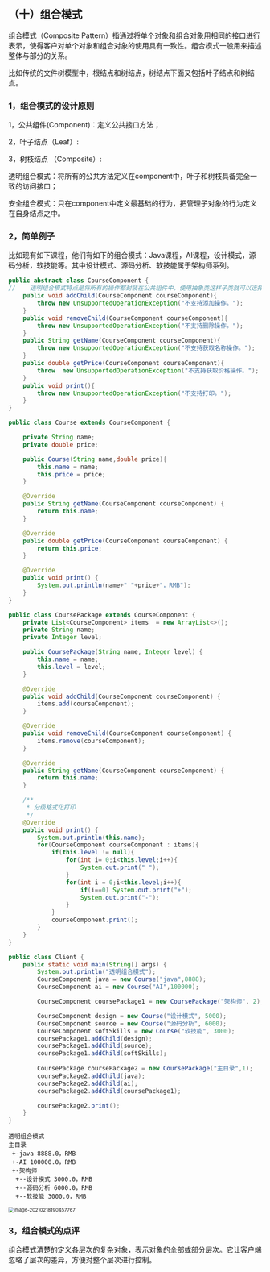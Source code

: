 ## （十）组合模式

组合模式（Composite Pattern）指通过将单个对象和组合对象用相同的接口进行表示，使得客户对单个对象和组合对象的使用具有一致性。组合模式一般用来描述整体与部分的关系。

比如传统的文件树模型中，根结点和树结点，树结点下面又包括叶子结点和树结点。

### 1，组合模式的设计原则

1，公共组件(Component)：定义公共接口方法；

2，叶子结点（Leaf）:

3，树枝结点 （Composite）:

透明组合模式：将所有的公共方法定义在component中，叶子和树枝具备完全一致的访问接口；

安全组合模式：只在component中定义最基础的行为，把管理子对象的行为定义在自身结点之中。

### 2，简单例子

比如现有如下课程，他们有如下的组合模式：Java课程，AI课程，设计模式，源码分析，软技能等。其中设计模式、源码分析、软技能属于架构师系列。

```java
public abstract class CourseComponent {
//    透明组合模式特点是将所有的操作都封装在公共组件中，使用抽象类这样子类就可以选择性重写方法。
    public void addChild(CourseComponent courseComponent){
        throw new UnsupportedOperationException("不支持添加操作。");
    }
    public void removeChild(CourseComponent courseComponent){
        throw new UnsupportedOperationException("不支持删除操作。");
    }
    public String getName(CourseComponent courseComponent){
        throw new UnsupportedOperationException("不支持获取名称操作。");
    }
    public double getPrice(CourseComponent courseComponent){
        throw  new UnsupportedOperationException("不支持获取价格操作。");
    }
    public void print(){
        throw new UnsupportedOperationException("不支持打印。");
    }
}
```

```java
public class Course extends CourseComponent {

    private String name;
    private double price;

    public Course(String name,double price){
        this.name = name;
        this.price = price;
    }

    @Override
    public String getName(CourseComponent courseComponent) {
        return this.name;
    }

    @Override
    public double getPrice(CourseComponent courseComponent) {
        return this.price;
    }

    @Override
    public void print() {
        System.out.println(name+" "+price+"，RMB");
    }
}
```

```java
public class CoursePackage extends CourseComponent {
    private List<CourseComponent> items  = new ArrayList<>();
    private String name;
    private Integer level;

    public CoursePackage(String name, Integer level) {
        this.name = name;
        this.level = level;
    }

    @Override
    public void addChild(CourseComponent courseComponent) {
        items.add(courseComponent);
    }

    @Override
    public void removeChild(CourseComponent courseComponent) {
        items.remove(courseComponent);
    }

    @Override
    public String getName(CourseComponent courseComponent) {
        return this.name;
    }

    /**
     * 分级格式化打印
     */
    @Override
    public void print() {
        System.out.println(this.name);
        for(CourseComponent courseComponent : items){
            if(this.level != null){
                for(int i= 0;i<this.level;i++){
                    System.out.print(" ");
                }
                for(int i = 0;i<this.level;i++){
                    if(i==0) System.out.print("+");
                    System.out.print("-");
                }
            }
            courseComponent.print();
        }
    }
}
```

```java
public class Client {
    public static void main(String[] args) {
        System.out.println("透明组合模式");
        CourseComponent java = new Course("java",8888);
        CourseComponent ai = new Course("AI",100000);

        CourseComponent coursePackage1 = new CoursePackage("架构师", 2);

        CourseComponent design = new Course("设计模式", 5000);
        CourseComponent source = new Course("源码分析", 6000);
        CourseComponent softSkills = new Course("软技能", 3000);
        coursePackage1.addChild(design);
        coursePackage1.addChild(source);
        coursePackage1.addChild(softSkills);
        
        CoursePackage coursePackage2 = new CoursePackage("主目录",1);
        coursePackage2.addChild(java);
        coursePackage2.addChild(ai);
        coursePackage2.addChild(coursePackage1);

        coursePackage2.print();
    }
}
```

```shell
透明组合模式
主目录
 +-java 8888.0，RMB
 +-AI 100000.0，RMB
 +-架构师
  +--设计模式 3000.0，RMB
  +--源码分析 6000.0，RMB
  +--软技能 3000.0，RMB
```

<img src="https://cdn.jsdelivr.net/gh/hellolsk/imageSource//imageblog/20210218190501.png" alt="image-20210218190457767" style="zoom:67%;" />

### 3，组合模式的点评

组合模式清楚的定义各层次的复杂对象，表示对象的全部或部分层次。它让客户端忽略了层次的差异，方便对整个层次进行控制。